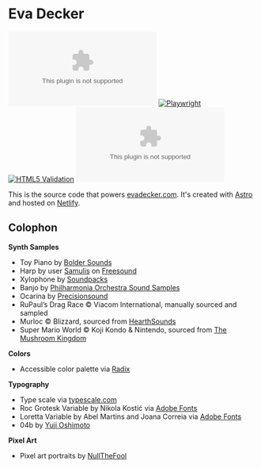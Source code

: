 # Eva Decker

![Vercel](https://vercelbadge.vercel.app/api/evadecker/evadecker.com) [![Playwright](https://github.com/evadecker/evadecker.com/actions/workflows/playwright.yml/badge.svg)](https://github.com/evadecker/evadecker.com/actions/workflows/playwright.yml) [![HTML5 Validation](https://github.com/evadecker/evadecker.com/actions/workflows/w3c.yml/badge.svg)](https://github.com/evadecker/evadecker.com/actions/workflows/w3c.yml) ![GitHub](https://img.shields.io/github/license/evadecker/evadecker.com)

This is the source code that powers [evadecker.com](https://evadecker.com). It's created with [Astro](https://astro.build/) and hosted on [Netlify](https://www.netlify.com/).

## Colophon

**Synth Samples**

- Toy Piano by [Bolder Sounds](https://www.boldersounds.com/index.php?main_page=product_music_info&products_id=71)
- Harp by user [Samulis](https://freesound.org/people/Samulis/) on [Freesound](https://freesound.org/people/Samulis/packs/21029/)
- Xylophone by [Soundpacks](https://soundpacks.com/free-sound-packs/xylophone-samples-pack/)
- Banjo by [Philharmonia Orchestra Sound Samples](https://www.philharmonia.co.uk/explore/sound_samples/banjo)
- Ocarina by [Precisionsound](https://store.precisionsound.net/shop/peruvian-ocarina/)
- RuPaul’s Drag Race © Viacom International, manually sourced and sampled
- Murloc © Blizzard, sourced from [HearthSounds](https://maxtimkovich.com/hearthsounds?q=murloc)
- Super Mario World © Koji Kondo & Nintendo, sourced from [The Mushroom Kingdom](https://themushroomkingdom.net/media/smw/wav)

**Colors**

- Accessible color palette via [Radix](https://www.radix-ui.com/colors)

**Typography**

- Type scale via [typescale.com](https://typescale.com/?size=16&scale=1.250&text=A%20Visual%20Type%20Scale&fontweight=400&bodyfont=body_font_default&bodyfontweight=400&lineheight=1.75&backgroundcolor=%23ffffff&fontcolor=%23000000&preview=false)
- Roc Grotesk Variable by Nikola Kostić via [Adobe Fonts](https://fonts.adobe.com/fonts/roc-grotesk-variable)
- Loretta Variable by Abel Martins and Joana Correia via [Adobe Fonts](https://fonts.adobe.com/fonts/loretta-variable)
- 04b by [Yuji Oshimoto](http://www.04.jp.org/)

**Pixel Art**

- Pixel art portraits by [NullTheFool](https://mastodon.gamedev.place/@NullTheFool)
